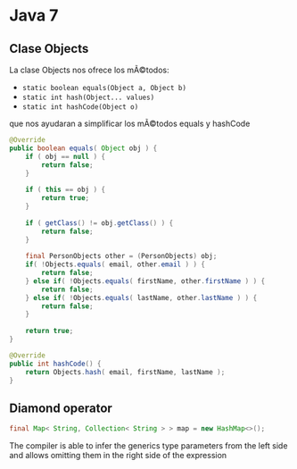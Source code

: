 # Java 7

## Clase Objects

La clase Objects nos ofrece los mÃ©todos:
* <code>static boolean equals(Object a, Object b)</code>
* <code>static int hash(Object... values)</code>
* <code>static int hashCode(Object o)</code>

que nos ayudaran a simplificar los mÃ©todos equals y hashCode

```java
@Override
public boolean equals( Object obj ) {
    if ( obj == null ) {
        return false;
    }
        
    if ( this == obj ) {
        return true;
    }
        
    if ( getClass() != obj.getClass() ) {
        return false;
    }
        
    final PersonObjects other = (PersonObjects) obj;
    if( !Objects.equals( email, other.email ) ) {
        return false;
    } else if( !Objects.equals( firstName, other.firstName ) ) {
        return false;            
    } else if( !Objects.equals( lastName, other.lastName ) ) {
        return false;            
    }
        
    return true;
}

@Override
public int hashCode() {
    return Objects.hash( email, firstName, lastName );
}  
```

## Diamond operator

```java
final Map< String, Collection< String > > map = new HashMap<>();
```
The compiler is able to infer the generics type parameters from the left side and allows omitting them in the right side of the expression
